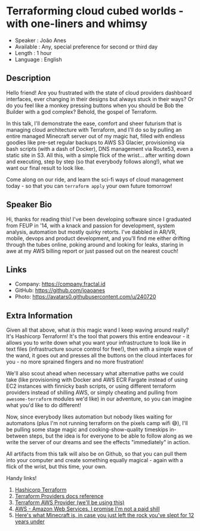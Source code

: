 Terraforming cloud cubed worlds - with one-liners and whimsy
=================================================

* Speaker   : João Anes
* Available : Any, special preference for second or third day
* Length    : 1 hour
* Language  : English

Description
-----------
Hello friend! Are you frustrated with the state of cloud providers dashboard interfaces, ever changing in their designs but always stuck in their ways? Or do you feel like a monkey pressing buttons when you should be Bob the Builder with a god complex? Behold, the gospel of Terraform.

In this talk, I'll demonstrate the ease, comfort and sheer futurism that is managing cloud architecture with Terraform, and I'll do so by pulling an entire managed Minecraft server out of my magic hat, filled with endless goodies like pre-set regular backups to AWS S3 Glacier, provisioning via bash scripts (with a dash of Docker), DNS management via Route53, even a static site in S3. All this, with a simple flick of the wrist... after writing down and executing, step by step (so that everybody follows along!), what we want our final result to look like.

Come along on our ride, and learn the sci-fi ways of cloud management today - so that you can `terraform apply` your own future tomorrow!

Speaker Bio
-----------

Hi, thanks for reading this! I've been developing software since I graduated from FEUP in '14, with a knack and passion for development, system analysis, automation but mostly quirky retorts. I've dabbled in AR/VR, mobile, devops and product development, and you'll find me either drifting through the tubes online, poking around and looking for leaks, staring in awe at my AWS billing report or just passed out on the nearest couch!

Links
-----

* Company: https://company.fractal.id
* GitHub: https://github.com/joaoanes
* Photo: https://avatars0.githubusercontent.com/u/240720

Extra Information
-----------------

Given all that above, what _is_ this magic wand I keep waving around really? It's Hashicorp Terraform! It's the tool that powers this entire endeavour - it allows you to write down what you want your infrastructure to look like in text files (infrastructure source control for free!), then with a simple wave of the wand, it goes out and presses all the buttons on the cloud interfaces for you - no more sprained fingers and no more frustration!

We'll also scout ahead when necessary what alternative paths we could take (like provisioning with Docker and AWS ECR Fargate instead of using EC2 instances with finnicky bash scripts, or using different terraform providers instead of shilling AWS, or simply cheating and pulling from `awesome-terraform` modules we'd like) in our adventure, so you can imagine what you'd like to do different!

Now, since everybody likes automation but nobody likes waiting for automatons (plus I'm not running terraform on the pixels camp wifi 😅), I'll be pulling some stage magic and cooking-show-quality timeskips in-between steps, but the idea is for everyone to be able to follow along as we write the server of our dreams and see the effects "immediately" in action.

All artifacts from this talk will also be on Github, so that you can pull them into your computer and create something equally magical - again with a flick of the wrist, but this time, your own.

Handy links!
1. [Hashicorp Terraform](https://www.terraform.io)
1. [Terraform Providers docs reference](https://www.terraform.io/docs/providers/index.html)
1. [Terraform AWS Provider (we'll be using this)](https://www.terraform.io/docs/providers/aws/index.html)
1. [AWS - Amazon Web Services. I promise I'm not a paid shill](https://aws.amazon.com/)
1. [Here's what Minecraft is, in case you just left the rock you've slept for 12 years under](https://www.minecraft.net/)

